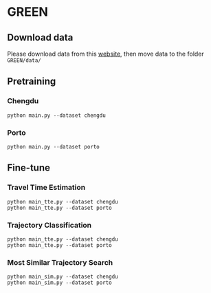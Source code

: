 # GREEN

## Download data
Please download data from this [website](https://drive.google.com/drive/folders/1DZQIpoVy4TC9bGTnsNAbodMHC3GnfN7C?usp=drive_link), then move data to the folder `GREEN/data/`

## Pretraining

### Chengdu
```
python main.py --dataset chengdu
```
### Porto
```
python main.py --dataset porto 
```

## Fine-tune

### Travel Time Estimation
```
python main_tte.py --dataset chengdu 
python main_tte.py --dataset porto 
```

### Trajectory Classification
```
python main_tte.py --dataset chengdu 
python main_tte.py --dataset porto 
```

### Most Similar Trajectory Search
```
python main_sim.py --dataset chengdu 
python main_sim.py --dataset porto 
```
